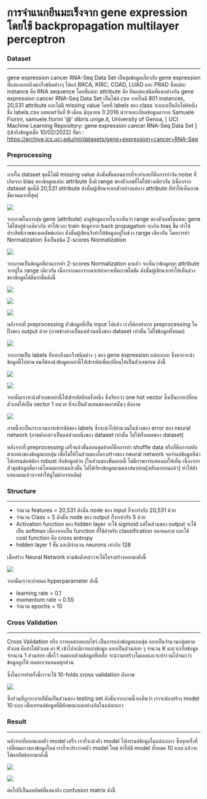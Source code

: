 # การจำแนกยีนมะเร็งจาก gene expression โดยใช้ backpropagation multilayer perceptron


### Dataset
-------------
gene expression cancer RNA-Seq Data Set เป็นชุดข้อมูลเกี่ยวกับ gene expression ที่แสดงออกถึงมะเร็งชนิดต่างๆ ได้แก่ BRCA, KIRC, COAD, LUAD และ PRAD ซึ่งแต่ละ instance คือ RNA sequence โดยที่แต่ละ attribute คือ ยีนแต่ละชนิดที่แตกต่างกัน
gene expression cancer RNA-Seq Data Set เป็นไฟล์ csv ภายในมี 801 instances,  20,531 attribute  และไม่มี missing value โดยที่ labels ของ class จะแยกเป็นอีกไฟล์หนึ่ง ชื่อ labels.csv เผยแพร่วันที่ 9 เดือน มิถุนายน ปี 2016 นำรายละเอียดข้อมูลมาจาก Samuele Fiorini, samuele.fiorini '@' dibris.unige.it, University of Genoa, [ UCI Machine Learning Repository: gene expression cancer RNA-Seq Data Set ] (เข้าถึงข้อมูลเมื่อ 10/02/2022)
ที่มา : https://archive.ics.uci.edu/ml/datasets/gene+expression+cancer+RNA-Seq

### Preprocessing
-------------
ภายใน dataset ชุดนี้ไม่มี missing value ดังนั้นขั้นตอนแรกที่จะทำเลยก็คือการกำจัด noise ที่เกิดจาก bias ของข้อมูลแต่ละ attribute ซึ่งมี range ของตัวเลขที่ไม่ใช่ช่วงเดียวกัน (เนื่องจาก dataset ชุดนี้มี 20,531 attribute ดังนั้นผู้เขียนจะยกตัวอย่างแค่บาง attribute ที่ทำให้เห็นภาพชัดเจนมากที่สุด) 

![](/blob/raw_data.jpg)

จากภาพในการสุ่ม gene (attribute) มาดูข้อมูลภายในจะเห็นว่า range ของตัวเลขในแต่ละ gene ไม่ได้อยู่ช่วงเดียวกัน ทำให้เวลา train ข้อมูลจาก back propagation จะเกิด bias ขึ้น ทำให้ประสิทธิภาพของผลลัพธ์แย่ลง ดังนั้นผู้เขียนจึงทำให้ข้อมูลอยู่ในช่วง range เดียวกัน โดยการทำ Normalization ซึ่งเป็นชนิด Z-scores Normalization 

![](/blob/norm_data.jpg)

จากภาพเป็นข้อมูลที่ผ่านการทำ Z-scores Normalization มาแล้ว จะเห็นว่าข้อมูลทุก attribute จะอยู่ใน range เดียวกัน เนื่องจากมองจากตาเปล่าอาจเห็นภาพไม่ชัด ดังนั้นผู้เขียนจะทำให้เห็นช่วงของข้อมูลได้ดีมากขึ้นดังนี้

![](/blob/norm_1.png)

![](/blob/norm_2.png)

![](/blob/norm_3.png)

หลังจากที่ preprocessing ตัวข้อมูลที่เป็น input ไปแล้ว เราก็ต้องทำการ preprocessing ในฝั่งของ output ด้วย (ภาพข้างล่างเป็นแค่ส่วนหนึ่งของ dataset เท่านั้น ไม่ใช่ข้อมูลทั้งหมด)

![](/blob/labels.jpg)

จากภาพเป็น labels ที่บอกถึงมะเร็งชนิดต่าง ๆ ของ gene expression แต่ละแบบ ซึ่งหากจะนำข้อมูลนี้ไปคำนวณก็ต้องนำข้อมูลเหล่านี้ไปเข้ารหัสเพื่อเปลี่ยนให้เป็นตัวเลขก่อน ดังนี้

![](/blob/class.jpg)

![](/blob/categorical.jpg)

จากนั้นเราจะนำตัวเลขเหล่านี้ไปเข้ารหัสอีกครั้งหนึ่ง ซึ่งเรียกว่า one hot vector ซึ่งเป็นการเปลี่ยนตัวเลขให้เป็น vector 1 หน่วย ที่จะเป็นตัวแทนของคลาสนั้นๆ ดังภาพ

![](/blob/preprocessing.jpg)

ภาพนี้จะเป็นกระบวนการเข้ารหัสของ labels ซึ่งจะนำไปคำนวณในช่วงของ error ของ neural network (ภาพดังกล่าวเป็นแค่ส่วนหนึ่งของ dataset เท่านั้น ไม่ใช่ทั้งหมดของ dataset)

หลังจากที่ preprocessing เสร็จแล้วขั้นตอนสุดท้ายก็คือการทำ shuffle data หรือก็คือการสลับตำแหน่งของข้อมูลแบบสุ่ม เพื่อไม่ให้ในส่วนของโครงสร้างของ neural network จดจำแค่ข้อมูลที่นำไปเทรนด์แต่ต้อง robust กับข้อมูลด้วย (ในส่วนของขั้นตอนนี้ ไม่มีภาพการแสดงผลให้เห็น เนื่องจากตัวชุดข้อมูลที่ดาวน์โหลดมาก่อนแล้วนั้น ไม่ได้เรียงข้อมูลตามคลาสมาก่อน[สลับมาก่อนแล้ว] ทำให้ถ้าแสดงผลแล้วอาจทำให้ดูไม่ต่างจากเดิม)

### Structure
-------------
- จำนวน features = 20,531 ดังนั้น node ของ input ก็จะเท่ากับ 20,531 ด้วย
- จำนวน Class = 5 ดังนั้น node ของ output ก็จะเท่ากับ 5 ด้วย
- Activation function ของ hidden layer จะใช้ sigmoid แต่ในส่วนของ output จะใช้เป็น softmax เนื่องจากเป็น function ที่ใช้สำหรับ classification หลายคลาส และใช้ cost function คือ cross entropy 
- hidden layer 1 ชั้น และมีจำนวน neurons เท่ากับ 128

เมื่อสร้าง Neural Network ตามข้อดังกล่าวจะได้โครงสร้างออกมาดังนี้

![](/blob/structure.jpeg)

จากนั้นเราจะกำหนด hyperparameter ดังนี้

- learning rate = 0.1
- momentum rate = 0.55
- จำนวน epochs = 10

### Cross Validation
-------------
Cross Validation หรือ การทดสอบแบบไขว้ เป็นการแบ่งข้อมูลแบบสุ่ม ออกเป็นจำนวนกลุ่มตามตัวเลข คือถ้าใส่ตัวเลข ค่า K เข้าไปจะมีการแบ่งข้อมูล ออกเป็นส่วนย่อย ๆ จำนวน K และจะเก็บข้อมูลจำานวน 1 ส่วนย่อย เพื่อไว้ ทดสอบส่วนข้อมูลที่เหลือ จะนำามาสร้างโมเดลและจะทำาวนไปจนกว่าข้อมูลถูกใช้ ทดสอบจนหมดทุกส่วน

ซึ่งในการทำครั้งนี้เราจะใช้ 10-folds cross validation ดังภาพ

![](/blob/10_folds.jpg)

ซึ่งส่วนที่ถูกระบายสีนั้นเป็นส่วนของ testing set ดังนั้นจากภาพนี้จะเห็นว่า เราจะต้องสร้าง model 10 แบบ เพื่อเทรนด์ข้อมูลที่มีลักษณะแตกต่างกันในแต่ละแถว

### Result
-------------
หลังจากที่ออกแบบตัว model เสร็จ เราก็จะนำตัว model ไปเทรนด์ข้อมูลในแต่ละแถว ซึ่งทุกครั้งที่เปลี่ยนแถวของข้อมูลใหม่ เราก็จะประกาศตัว model ใหม่ ทำให้มี model ทั้งหมด 10 แบบ แล้วจะได้ผลลัพธ์ออกมาดังนี้

![](/blob/bin_folds.jpg)

![](/blob/acc_table.png)

ต่อไปก็เป็นผลลัพธ์ที่แสดงถึง confusion matrix ดังนี้
